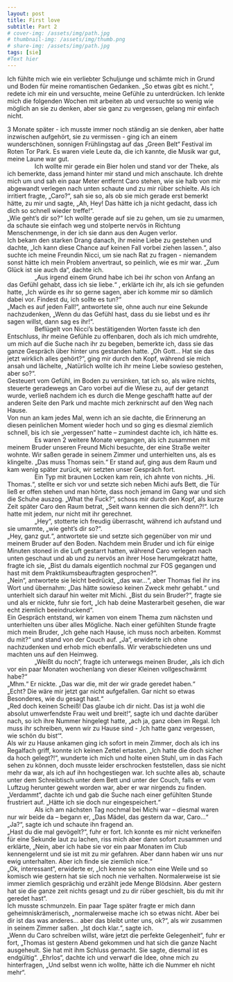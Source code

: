 ```yaml
---
layout: post
title: First love
subtitle: Part 2
# cover-img: /assets/img/path.jpg
# thumbnail-img: /assets/img/thumb.png
# share-img: /assets/img/path.jpg
tags: [sie]
#Text hier
---
```

Ich fühlte mich wie ein verliebter Schuljunge und schämte mich in Grund und Boden für meine romantischen Gedanken. „So etwas gibt es nicht.“, redete ich mir ein und versuchte, meine Gefühle zu unterdrücken.
Ich lenkte mich die folgenden Wochen mit arbeiten ab und versuchte so wenig wie möglich an sie zu denken, aber sie ganz zu vergessen, gelang mir einfach nicht.

3 Monate später - ich musste immer noch ständig an sie denken, aber hatte inzwischen aufgehört, sie zu vermissen - ging ich an einem wunderschönen, sonnigen Frühlingstag auf das „Green Belt“ Festival im Roten Tor Park. Es waren viele Leute da, die ich kannte, die Musik war gut, meine Laune war gut.\
&nbsp;&nbsp;&nbsp;&nbsp;&nbsp;&nbsp;&nbsp;&nbsp;&nbsp;&nbsp;&nbsp;&nbsp;&nbsp;&nbsp;&nbsp;&nbsp;Ich wollte mir gerade ein Bier holen und stand vor der Theke, als ich bemerkte, dass jemand hinter mir stand und mich anschaute. Ich drehte mich um und sah ein paar Meter entfernt Caro stehen, wie sie halb von mir abgewandt verlegen nach unten schaute und zu mir rüber schielte. Als ich irritiert fragte, „Caro?“, sah sie so, als ob sie mich gerade erst bemerkt hätte, zu mir und sagte, „Ah, Hey! Das hätte ich ja nicht gedacht, dass ich dich so schnell wieder treffe!“.\
„Wie geht’s dir so?“ Ich wollte gerade auf sie zu gehen, um sie zu umarmen, da schaute sie einfach weg und stolperte nervös in Richtung Menschenmenge, in der ich sie dann aus den Augen verlor.\
Ich bekam den starken Drang danach, ihr meine Liebe zu gestehen und dachte, „Ich kann diese Chance auf keinen Fall vorbei ziehen lassen.“, also suchte ich meine Freundin Nicci, um sie nach Rat zu fragen - niemandem sonst hätte ich mein Problem anvertraut, so peinlich, wie es mir war. „Zum Glück ist sie auch da“, dachte ich.\
&nbsp;&nbsp;&nbsp;&nbsp;&nbsp;&nbsp;&nbsp;&nbsp;&nbsp;&nbsp;&nbsp;&nbsp;&nbsp;&nbsp;&nbsp;&nbsp;„Aus irgend einem Grund habe ich bei ihr schon von Anfang an das Gefühl gehabt, dass ich sie liebe.“ , erklärte ich ihr, als ich sie gefunden hatte, „Ich würde es ihr so gerne sagen, aber ich komme mir so dämlich dabei vor. Findest du, ich sollte es tun?“\
„Mach es auf jeden Fall!“, antwortete sie, ohne auch nur eine Sekunde nachzudenken, „Wenn du das Gefühl hast, dass du sie liebst und es ihr sagen willst, dann sag es ihr!“.\
&nbsp;&nbsp;&nbsp;&nbsp;&nbsp;&nbsp;&nbsp;&nbsp;&nbsp;&nbsp;&nbsp;&nbsp;&nbsp;&nbsp;&nbsp;&nbsp;Beflügelt von Nicci’s bestätigenden Worten fasste ich den Entschluss, ihr meine Gefühle zu offenbaren, doch als ich mich umdrehte, um mich auf die Suche nach ihr zu begeben, bemerkte ich, dass sie das ganze Gespräch über hinter uns gestanden hatte. „Oh Gott… Hat sie das jetzt wirklich alles gehört?“, ging mir durch den Kopf, während sie mich ansah und lächelte, „Natürlich wollte ich ihr meine Liebe sowieso gestehen, aber so?“.\
Gesteuert vom Gefühl, im Boden zu versinken, tat ich so, als wäre nichts, steuerte geradewegs an Caro vorbei auf die Wiese zu, auf der getanzt wurde, verließ nachdem ich es durch die Menge geschafft hatte auf der anderen Seite den Park und machte mich zerknirscht auf den Weg nach Hause.\
Von nun an kam jedes Mal, wenn ich an sie dachte, die Erinnerung an diesen peinlichen Moment wieder hoch und so ging es diesmal ziemlich schnell, bis ich sie „vergessen“ hatte – zumindest dachte ich, ich hätte es.\
&nbsp;&nbsp;&nbsp;&nbsp;&nbsp;&nbsp;&nbsp;&nbsp;&nbsp;&nbsp;&nbsp;&nbsp;&nbsp;&nbsp;&nbsp;&nbsp;Es waren 2 weitere Monate vergangen, als ich zusammen mit meinem Bruder unseren Freund Michi besuchte, der eine Straße weiter wohnte. Wir saßen gerade in seinem Zimmer und unterhielten uns, als es klingelte. „Das muss Thomas sein.“ Er stand auf, ging aus dem Raum und kam wenig später zurück, wir setzten unser Gespräch fort.\
&nbsp;&nbsp;&nbsp;&nbsp;&nbsp;&nbsp;&nbsp;&nbsp;&nbsp;&nbsp;&nbsp;&nbsp;&nbsp;&nbsp;&nbsp;&nbsp;Ein Typ mit braunen Locken kam rein, ich ahnte von nichts. „Hi. Thomas.“, stellte er sich vor und setzte sich neben Michi aufs Bett, die Tür ließ er offen stehen und man hörte, dass noch jemand im Gang war und sich die Schuhe auszog. „What the Fuck?“, schoss mir durch den Kopf, als kurze Zeit später Caro den Raum betrat, „Seit wann kennen die sich denn?!“. Ich hatte mit jedem, nur nicht mit ihr gerechnet. \
&nbsp;&nbsp;&nbsp;&nbsp;&nbsp;&nbsp;&nbsp;&nbsp;&nbsp;&nbsp;&nbsp;&nbsp;&nbsp;&nbsp;&nbsp;&nbsp;„Hey“, stotterte ich freudig überrascht, während ich aufstand und sie umarmte, „wie geht’s dir so?“.\
„Hey, ganz gut.“, antwortete sie und setzte sich gegenüber von mir und meinem Bruder auf den Boden.  Nachdem mein Bruder und ich für einige Minuten stoned in die Luft gestarrt hatten, während Caro verlegen nach unten geschaut und ab und zu nervös an ihrer Hose herumgekratzt hatte, fragte ich sie, „Bist du damals eigentlich nochmal zur FOS gegangen und hast mit dem Praktikumsbeauftragten gesprochen?“.\
„Nein“, antwortete sie leicht bedrückt, „das war…“, aber Thomas fiel ihr ins Wort und übernahm: „Das hätte sowieso keinen Zweck mehr gehabt.“ und unterhielt sich darauf hin weiter mit Michi. „Bist du sein Bruder?“, fragte sie und als er nickte, fuhr sie fort, „Ich hab deine Masterarbeit gesehen, die war echt ziemlich beeindruckend“.\
Ein Gespräch entstand, wir kamen von einem Thema zum nächsten und unterhielten uns über alles Mögliche.  Nach einer gefühlten Stunde fragte mich mein Bruder, „Ich gehe nach Hause, ich muss noch arbeiten. Kommst du mit?“ und stand von der Couch auf. „Ja“, erwiderte ich ohne nachzudenken und erhob mich ebenfalls. Wir verabschiedeten uns und machten uns auf den Heimweg.\
&nbsp;&nbsp;&nbsp;&nbsp;&nbsp;&nbsp;&nbsp;&nbsp;&nbsp;&nbsp;&nbsp;&nbsp;&nbsp;&nbsp;&nbsp;&nbsp;„Weißt du noch“, fragte ich unterwegs meinen Bruder, „als ich dich vor ein paar Monaten wochenlang von dieser Kleinen vollgeschwärmt habe?“\
„Mhm.“ Er nickte. „Das war die, mit der wir grade geredet haben.“\
„Echt? Die wäre mir jetzt gar nicht aufgefallen. Gar nicht so etwas Besonderes, wie du gesagt hast.“\
„Red doch keinen Scheiß! Das glaube ich dir nicht. Das ist ja wohl die absolut umwerfendste Frau weit und breit!“, sagte ich und dachte darüber nach, so ich ihre Nummer hingelegt hatte, „ach ja, ganz oben im Regal. Ich muss ihr schreiben, wenn wir zu Hause sind - ‚Ich hatte ganz vergessen, wie schön du bist‘“.\
Als wir zu Hause ankamen ging ich sofort in mein Zimmer, doch als ich ins Regalfach griff, konnte ich keinen Zettel ertasten. „Ich hatte die doch sicher da hoch gelegt?!“, wunderte ich mich und holte einen Stuhl, um in das Fach sehen zu können, doch musste leider erschrocken feststellen, dass sie nicht mehr da war, als ich auf ihn hochgestiegen war. Ich suchte alles ab, schaute unter dem Schreibtisch unter dem Bett und unter der Couch, falls er vom Luftzug herunter geweht worden war, aber er war nirgends zu finden. „Verdammt“, dachte ich und gab die Suche nach einer gefühlten Stunde frustriert auf. „Hätte ich sie doch nur eingespeichert.“\
&nbsp;&nbsp;&nbsp;&nbsp;&nbsp;&nbsp;&nbsp;&nbsp;&nbsp;&nbsp;&nbsp;&nbsp;&nbsp;&nbsp;&nbsp;&nbsp;Als ich am nächsten Tag nochmal bei Michi war – diesmal waren nur wir beide da – begann er, „Das Mädel, das gestern da war, Caro…“\
„Ja?“, sagte ich und schaute ihn fragend an.\
„Hast du die mal gevögelt?“, fuhr er fort. Ich konnte es mir nicht verkneifen für eine Sekunde laut zu lachen, riss mich aber dann sofort zusammen und erklärte, „Nein, aber ich habe sie vor ein paar Monaten im Club kennengelernt und sie ist mit zu mir gefahren. Aber dann haben wir uns nur ewig unterhalten. Aber ich finde sie ziemlich nice.“\
„Ok, interessant“, erwiderte er, „Ich kenne sie schon eine Weile und so komisch wie gestern hat sie sich noch nie verhalten. Normalerweise ist sie immer ziemlich gesprächig und erzählt jede Menge Blödsinn. Aber gestern hat sie die ganze zeit nichts gesagt und zu dir rüber geschielt, bis du mit ihr geredet hast“.\
Ich musste schmunzeln. Ein paar Tage später fragte er mich dann geheimniskrämerisch, „normalerweise mache ich so etwas nicht. Aber bei dir ist das was anderes… aber das bleibt unter uns, ok?“, als wir zusammen in seinem Zimmer saßen.
„Ist doch klar.“, sagte ich.\
„Wenn du Caro schreiben willst, wäre jetzt die perfekte Gelegenheit“, fuhr er fort, „Thomas ist gestern Abend gekommen und hat sich die ganze Nacht ausgeheult. Sie hat mit ihm Schluss gemacht. Sie sagte, diesmal ist es endgültig“.
„Ehrlos“, dachte ich und verwarf die Idee, ohne mich zu hinterfragen, „Und selbst wenn ich wollte, hätte ich die Nummer eh nicht mehr“.